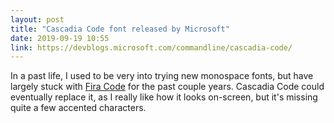 ```yaml
---
layout: post
title: "Cascadia Code font released by Microsoft"
date: 2019-09-19 10:55
link: https://devblogs.microsoft.com/commandline/cascadia-code/
---
```


In a past life, I used to be very into trying new monospace fonts, but have largely stuck with [Fira Code](https://github.com/tonsky/FiraCode) for the past couple years. Cascadia Code could eventually replace it, as I really like how it looks on-screen, but it's missing quite a few accented characters.
